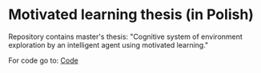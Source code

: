 # Motivated learning thesis (in Polish)
Repository contains master's thesis: "Cognitive system of environment exploration by an intelligent agent using motivated learning."

For code go to: [Code](https://github.com/StyczenB/motivated_learning)
